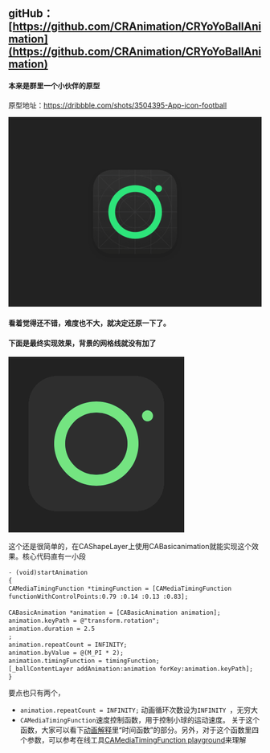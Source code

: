 
## gitHub：[https://github.com/CRAnimation/CRYoYoBallAnimation](https://github.com/CRAnimation/CRYoYoBallAnimation)

#### 本来是群里一个小伙伴的原型
原型地址：https://dribbble.com/shots/3504395-App-icon-football

![footBall.gif](Resource/footBall.gif)

#### 看着觉得还不错，难度也不大，就决定还原一下了。
#### 下面是最终实现效果，背景的网格线就没有加了

![CRYoYoBallAnimation.gif](Resource/CRYoYoBallAnimation.gif)

这个还是很简单的，在CAShapeLayer上使用CABasicanimation就能实现这个效果。核心代码直有一小段
```
- (void)startAnimation
{
CAMediaTimingFunction *timingFunction = [CAMediaTimingFunction functionWithControlPoints:0.79 :0.14 :0.13 :0.83];

CABasicAnimation *animation = [CABasicAnimation animation];
animation.keyPath = @"transform.rotation";
animation.duration = 2.5
;
animation.repeatCount = INFINITY;
animation.byValue = @(M_PI * 2);
animation.timingFunction = timingFunction;
[_ballContentLayer addAnimation:animation forKey:animation.keyPath];
}
```
要点也只有两个，
*  `animation.repeatCount = INFINITY;`
动画循环次数设为`INFINITY `，无穷大
* `CAMediaTimingFunction`速度控制函数，用于控制小球的运动速度。
关于这个函数，大家可以看下[动画解释](https://objccn.io/issue-12-1/)里“时间函数”的部分。另外，对于这个函数里四个参数，可以参考在线工具[CAMediaTimingFunction playground](http://netcetera.org/camtf-playground.html)来理解

